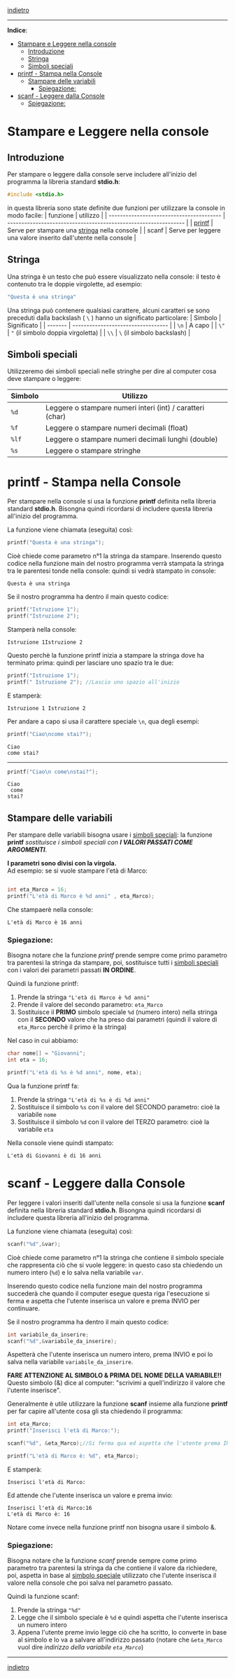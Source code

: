 [indietro](/SecondoAnno/index.md)

---

**Indice**:
- [Stampare e Leggere nella console](#stampare-e-leggere-nella-console)
  - [Introduzione](#introduzione)
  - [Stringa](#stringa)
  - [Simboli speciali](#simboli-speciali)
- [printf - Stampa nella Console](#printf---stampa-nella-console)
  - [Stampare delle variabili](#stampare-delle-variabili)
    - [Spiegazione:](#spiegazione)
- [scanf - Leggere dalla Console](#scanf---leggere-dalla-console)
    - [Spiegazione:](#spiegazione-1)

# Stampare e Leggere nella console

## Introduzione

Per stampare o leggere dalla console serve includere all'inizio del programma la libreria standard **stdio.h**:

```c
#include <stdio.h>
```

in questa libreria sono state definite due funzioni per utilizzare la console in modo facile:
| funzione                                 | utilizzo                                                        |
| ---------------------------------------- | --------------------------------------------------------------- |
| [printf](#printf---stampa-nella-console) | Serve per stampare una [stringa](#stringa) nella console        |
| scanf                                    | Serve per leggere una valore inserito dall'utente nella console |



## Stringa
Una stringa è un testo che può essere visualizzato nella console: il testo è contenuto tra le doppie virgolette, ad esempio:


```c
"Questa è una stringa"
```

Una stringa può contenere qualsiasi carattere, alcuni caratteri se sono preceduti dalla backslash ( `\` ) hanno un significato particolare:
| Simbolo | Significato                        |
| ------- | ---------------------------------- |
| `\n`    | A capo                             |
| `\"`    | `"` (il simbolo doppia virgoletta) |
| `\\`    | `\` (il simbolo backslash)         |

## Simboli speciali

Utilizzeremo dei simboli speciali nelle stringhe per dire al computer cosa deve stampare o leggere:

| Simbolo | Utilizzo                                                   |
| ------- | ---------------------------------------------------------- |
| `%d`    | Leggere o stampare numeri interi (int) / caratteri  (char) |
| `%f`    | Leggere o stampare numeri decimali (float)                 |
| `%lf`   | Leggere o stampare numeri decimali lunghi (double)         |
| `%s`    | Leggere o stampare stringhe                                |

# printf - Stampa nella Console 

Per stampare nella console si usa la funzione **printf** definita nella libreria standard **stdio.h**.
Bisongna quindi ricordarsi di includere questa libreria all'inizio del programma.

La funzione viene chiamata (eseguita) così:

```c
printf("Questa è una stringa");
```
Cioè chiede come parametro n°1 la stringa da stampare. Inserendo questo codice nella funzione main del nostro programma verrà stampata la stringa tra le parentesi tonde nella console: quindi si vedrà stampato in console:

    Questa è una stringa

Se il nostro programma ha dentro il main questo codice:
```c
printf("Istruzione 1");
printf("Istruzione 2");
```
Stamperà nella console:

    Istruzione 1Istruzione 2

Questo perchè la funzione printf inizia a stampare la stringa dove ha terminato prima: quindi per lasciare uno spazio tra le due:
```c
printf("Istruzione 1");
printf(" Istruzione 2"); //Lascio uno spazio all'inizio
```
E stamperà:

    Istruzione 1 Istruzione 2

Per andare a capo si usa il carattere speciale `\n`, qua degli esempi:

```c
printf("Ciao\ncome stai?");
```
    Ciao
    come stai?
---

```c
printf("Ciao\n come\nstai?");
```

    Ciao
     come
    stai?

## Stampare delle variabili

Per stampare delle variabili bisogna usare i [simboli speciali](#simboli-speciali): la funzione **printf** _sostituisce i simboli speciali con **I VALORI PASSATI COME ARGOMENTI**_. 

**I parametri sono divisi con la virgola.**
<br/>Ad esempio: se si vuole stampare l'età di Marco:

```c

int eta_Marco = 16;
printf("L'età di Marco è %d anni" , eta_Marco);

```

Che stampaerè nella console:

    L'età di Marco è 16 anni

### Spiegazione:

Bisogna notare che la funzione *printf* prende sempre come primo parametro tra parentesi la stringa da stampare, poi, sostituisce tutti i [simboli speciali](#simboli-speciali) con i valori dei parametri passati **IN ORDINE**.

Quindi la funzione printf:
1. Prende la stringa `"L'età di Marco è %d anni"`
2. Prende il valore del secondo parametro: `eta_Marco`
3. Sostituisce il **PRIMO** simbolo speciale `%d` (numero intero) nella stringa con il **SECONDO** valore che ha preso dai parametri (quindi il valore di `eta_Marco` perchè il primo è la stringa)

Nel caso in cui abbiamo:

```c
char nome[] = "Giovanni";
int eta = 16;

printf("L'età di %s è %d anni", nome, eta);
```

Qua la funzione printf fa:
1. Prende la stringa `"L'età di %s è di %d anni"`
2. Sostituisce il simbolo `%s` con il valore del SECONDO parametro: cioè la variabile `nome`
3. Sostituisce il simbolo `%d` con il valore del TERZO parametro: cioè la variabile `eta`

Nella console viene quindi stampato:

    L'età di Giovanni è di 16 anni

# scanf - Leggere dalla Console

Per leggere i valori inseriti dall'utente nella console si usa la funzione **scanf** definita nella libreria standard **stdio.h**.
Bisongna quindi ricordarsi di includere questa libreria all'inizio del programma.

La funzione viene chiamata (eseguita) così:

```c
scanf("%d",&var);
```
Cioè chiede come parametro n°1 la stringa che contiene il simbolo speciale che rappresenta ciò che si vuole leggere: in questo caso sta chiedendo un numero intero (`%d`) e lo salva nella variabile `var`. 

Inserendo questo codice nella funzione main del nostro programma succederà che quando il computer esegue questa riga l'esecuzione si ferma e aspetta che l'utente inserisca un valore e prema INVIO per continuare.

Se il nostro programma ha dentro il main questo codice:
```c
int variabile_da_inserire;
scanf("%d",&variabile_da_inserire);
```
Aspetterà che l'utente inserisca un numero intero, prema INVIO e poi lo salva nella variabile ```variabile_da_inserire```.

**FARE ATTENZIONE AL SIMBOLO & PRIMA DEL NOME DELLA VARIABILE!!**<br/>
Questo simbolo (&) dice al computer: "scrivimi a quell'indirizzo il valore che l'utente inserisce".


Generalmente è utile utilizzare la funzione **scanf** insieme alla funzione **printf** per far capire all'utente cosa gli sta chiedendo il programma:

```c
int eta_Marco;
printf("Inserisci l'età di Marco:");

scanf("%d", &eta_Marco);//Si ferma qua ed aspetta che l'utente prema INVIO

printf("L'età di Marco è: %d", eta_Marco);
```
E stamperà:

    Inserisci l'età di Marco:

Ed attende che l'utente inserisca un valore e prema invio:
    
    Inserisci l'età di Marco:16
    L'età di Marco è: 16

Notare come invece nella funzione printf non bisogna usare il simbolo &.

### Spiegazione:

Bisogna notare che la funzione *scanf* prende sempre come primo parametro tra parentesi la stringa da che contiene il valore da richiedere, poi, aspetta in base al [simbolo speciale](#simboli-speciali) utilizzato che l'utente inserisca il valore nella console che poi salva nel parametro passato.

Quindi la funzione scanf:
1. Prende la stringa `"%d"`
2. Legge che il simbolo speciale è `%d` e quindi aspetta che l'utente inserisca un numero intero
3. Appena l'utente preme invio legge ciò che ha scritto, lo converte in base al simbolo e lo va a salvare all'indirizzo passato (notare che `&eta_Marco` vuol dire *indirizzo della variabile `eta_Marco`*)

---

[indietro](/SecondoAnno/index.md)